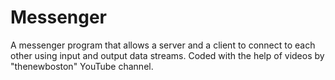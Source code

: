 # Messenger
A messenger program that allows a server and a client to connect to each other using input and output data streams. Coded with the help of videos by "thenewboston" YouTube channel.
